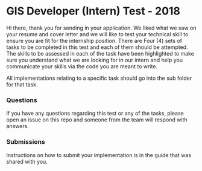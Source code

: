 # GIS Developer (Intern) Test - 2018
Hi there, thank you for sending in your application. We liked what we saw on your resume and cover letter and we will like to test your technical skill to ensure you are fit for the internship position. There are Four (4) sets of tasks to be completed in this test and each of them should be attempted. The skills to be assessed in each of the task have been highlighted to make sure you understand what we are looking for in our intern and help you communicate your skills via the code you are meant to write.

All implementations relating to a specific task should go into the sub folder for that task.

### Questions
If you have any questions regarding this test or any of the tasks, please open an issue on this repo and someone from the team will respond with answers.

### Submissions
Instructions on how to submit your implementation is in the guide that was shared with you.
